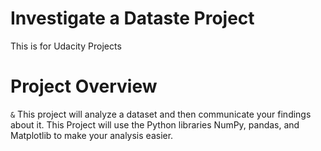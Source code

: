 # Investigate a Dataste Project
This is for Udacity Projects

# Project Overview
`&` This project will analyze a dataset and then communicate your findings about it.
This Project will use the Python libraries NumPy, pandas, and Matplotlib to make your analysis easier.

